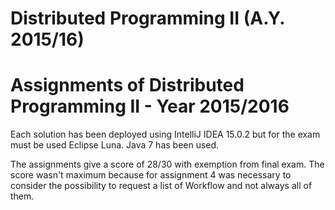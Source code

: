 # Distributed Programming II (A.Y. 2015/16)
Assignments of Distributed Programming II - Year 2015/2016
======================================================

Each solution has been deployed using IntelliJ IDEA 15.0.2 but for the exam
must be used Eclipse Luna. Java 7 has been used.

The assignments give a score of 28/30 with exemption from final exam.
The score wasn't maximum because for assignment 4 was necessary to consider the
possibility to request a list of Workflow and not always all of them.
